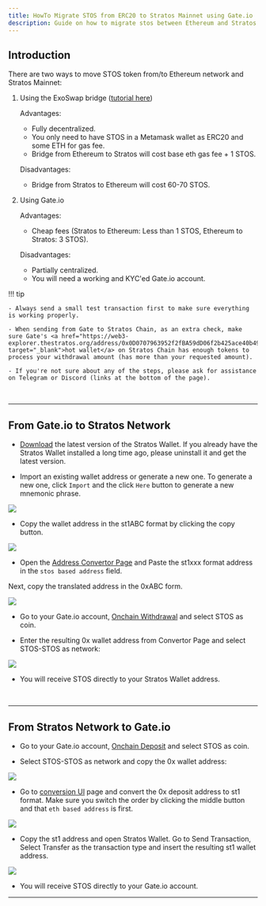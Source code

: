 ```yaml
---
title: HowTo Migrate STOS from ERC20 to Stratos Mainnet using Gate.io
description: Guide on how to migrate stos between Ethereum and Stratos using Gate.io.
---
```


## Introduction

There are two ways to move STOS token from/to Ethereum network and Stratos Mainnet:

1. Using the ExoSwap bridge (<a href="https://docs.thestratos.org/docs-stratos-chain/mainnet-bridge-and-staking/" target="_blank">tutorial here</a>)

	Advantages:

	- Fully decentralized.
	- You only need to have STOS in a Metamask wallet as ERC20 and some ETH for gas fee.
	- Bridge from Ethereum to Stratos will cost base eth gas fee + 1 STOS.

	Disadvantages:

	- Bridge from Stratos to Ethereum will cost 60-70 STOS.


2. Using Gate.io

	Advantages:

	- Cheap fees (Stratos to Ethereum: Less than 1 STOS, Ethereum to Stratos: 3 STOS).

	Disadvantages:

	- Partially centralized.
	- You will need a working and KYC'ed Gate.io account.

!!! tip

	- Always send a small test transaction first to make sure everything is working properly.

	- When sending from Gate to Stratos Chain, as an extra check, make sure Gate's <a href="https://web3-explorer.thestratos.org/address/0x0D0707963952f2fBA59dD06f2b425ace40b492Fe" target="_blank">hot wallet</a> on Stratos Chain has enough tokens to process your withdrawal amount (has more than your requested amount).

	- If you're not sure about any of the steps, please ask for assistance on Telegram or Discord (links at the bottom of the page).

<br>

---

## From Gate.io to Stratos Network

- <a href="https://www.thestratos.org/stratos-network-wallet" target="_blank">Download</a> the latest version of the Stratos Wallet. If you already have the Stratos Wallet installed a long time ago, please uninstall it and get the latest version.

- Import an existing wallet address or generate a new one. To generate a new one, click `Import` and the click `Here` button to generate a new mnemonic phrase.

![](../assets/images/8.jpg)

- Copy the wallet address in the st1ABC format by clicking the copy button.

![](../assets/images/9.jpg)

- Open the <a href="https://docs.thestratos.org/address-convertor-ui/" target="_blank">Address Convertor Page</a> and Paste the st1xxx format address in the `stos based address` field.

Next, copy the translated address in the 0xABC form.

![](../assets/images/10.jpg)

- Go to your Gate.io account, <a href="https://www.gate.io/myaccount/withdraw/STOS" target="_blank">Onchain Withdrawal</a> and select STOS as coin.

- Enter the resulting 0x wallet address from Convertor Page and select STOS-STOS as network:

![](../assets/images/gate-migration-0.jpg)

- You will receive STOS directly to your Stratos Wallet address.

<br>

---

## From Stratos Network to Gate.io

- Go to your Gate.io account, <a href="https://www.gate.io/myaccount/deposit/STOS" target="_blank">Onchain Deposit</a> and select STOS as coin.

- Select STOS-STOS as network and copy the 0x wallet address:

![](../assets/images/gate-migration-2.jpg)

- Go to <a href="https://docs.thestratos.org/address-convertor-ui/" target="_blank">conversion UI</a> page and convert the 0x deposit address to st1 format. Make sure you switch the order by clicking the middle button and that `eth based address` is first.

![](../assets/images/gate-migration-3.jpg)

- Copy the st1 address and open Stratos Wallet. Go to Send Transaction, Select Transfer as the transaction type and insert the resulting st1 wallet address.

 ![](../assets/images/gate-migration-4.jpg)

- You will receive STOS directly to your Gate.io account.

---

<br>